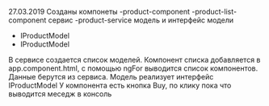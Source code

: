 27.03.2019
Созданы компонеты
  -product-component
  -product-list-component
  сервис
  -product-service
  модель и интерфейс модели
  - IProductModel
  - IProductModel
  
  В сервисе создается список моделей. Компонент списка добавляется в app.component.html, с помощью ngFor выводится список компонентов.
  Данные берутся из сервиса. 
  Модель реализует интерфейс IProductModel
  У компонента есть кнопка Buy, по клику пока что выводится меседж в консоль
